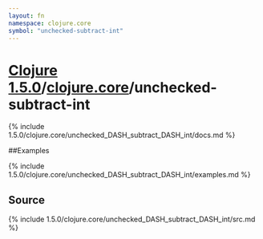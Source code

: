 ```yaml
---
layout: fn
namespace: clojure.core
symbol: "unchecked-subtract-int"
---
```


# [Clojure 1.5.0](../../)/[clojure.core](../)/unchecked-subtract-int

{% include 1.5.0/clojure.core/unchecked_DASH_subtract_DASH_int/docs.md %}

##Examples

{% include 1.5.0/clojure.core/unchecked_DASH_subtract_DASH_int/examples.md %}
## Source
{% include 1.5.0/clojure.core/unchecked_DASH_subtract_DASH_int/src.md %}

